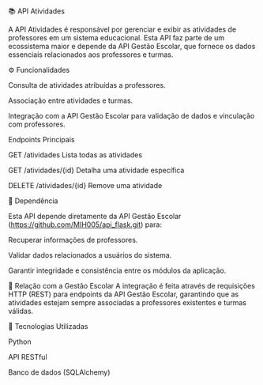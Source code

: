 📚 API Atividades

A API Atividades é responsável por gerenciar e exibir as atividades de professores em um sistema educacional. Esta API faz parte de um ecossistema maior e depende da API Gestão Escolar, que fornece os dados essenciais relacionados aos professores e turmas.

⚙️ Funcionalidades

Consulta de atividades atribuídas a professores.

Associação entre atividades e turmas.

Integração com a API Gestão Escolar para validação de dados e vinculação com professores.

Endpoints Principais

GET	/atividades	Lista todas as atividades

GET	/atividades/{id}	Detalha uma atividade específica

DELETE	/atividades/{id}	Remove uma atividade

🧩 Dependência

Esta API depende diretamente da API Gestão Escolar (https://github.com/MIH005/api_flask.git) para:

Recuperar informações de professores.

Validar dados relacionados a usuários do sistema.

Garantir integridade e consistência entre os módulos da aplicação.

🔗 Relação com a Gestão Escolar
A integração é feita através de requisições HTTP (REST) para endpoints da API Gestão Escolar, garantindo que as atividades estejam sempre associadas a professores existentes e turmas válidas.

🚀 Tecnologias Utilizadas

Python 

API RESTful

Banco de dados (SQLAlchemy)
